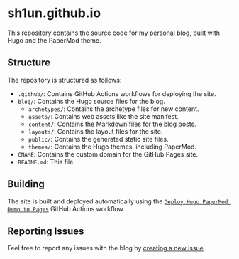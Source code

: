 # sh1un.github.io

This repository contains the source code for my [personal blog](https://shiun.me), built with Hugo and the PaperMod theme.

## Structure

The repository is structured as follows:

- `.github/`: Contains GitHub Actions workflows for deploying the site.
- `blog/`: Contains the Hugo source files for the blog.
  - `archetypes/`: Contains the archetype files for new content.
  - `assets/`: Contains web assets like the site manifest.
  - `content/`: Contains the Markdown files for the blog posts.
  - `layouts/`: Contains the layout files for the site.
  - `public/`: Contains the generated static site files.
  - `themes/`: Contains the Hugo themes, including PaperMod.
- `CNAME`: Contains the custom domain for the GitHub Pages site.
- `README.md`: This file.

## Building

The site is built and deployed automatically using the [`Deploy Hugo PaperMod Demo to Pages`](../../../c:/GitHub/sh1un.github.io/.github/workflows/hugo.yaml) GitHub Actions workflow.

## Reporting Issues

Feel free to report any issues with the blog by [creating a new issue](https://github.com/sh1un/sh1un.github.io/issues/new)
